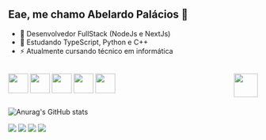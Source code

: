 ## Eae, me chamo Abelardo Palácios 👋

- 🔭 Desenvolvedor FullStack (NodeJs e NextJs)
- 🌱 Estudando TypeScript, Python e C++
- ⚡ Atualmente cursando técnico em informática

<div style="display: inline_block"><br>
  <img align="center" heigth="30" width="40" src="https://cdn.jsdelivr.net/gh/devicons/devicon/icons/javascript/javascript-original.svg" />
  <img align="center" heigth="30" width="40" src="https://cdn.jsdelivr.net/gh/devicons/devicon/icons/typescript/typescript-original.svg" />
  <img align="center" heigth="30" width="40" src="https://cdn.jsdelivr.net/gh/devicons/devicon/icons/nextjs/nextjs-original.svg" />
  <img align="center" heigth="30" width="40" src="https://cdn.jsdelivr.net/gh/devicons/devicon/icons/python/python-original.svg" />
  <img align="center" heigth="30" width="40" src="https://cdn.jsdelivr.net/gh/devicons/devicon/icons/cplusplus/cplusplus-original.svg" />
  <img align="right" heigth="48" width="48" src="https://media.discordapp.net/attachments/774432392818589746/1140779033156665487/giphy.gif"/ >
</div>

##

  ![Anurag's GitHub stats](https://github-readme-stats.vercel.app/api?username=AbelardoOk&line_height=40&card_width=550&include_all_commits=true&theme=tokyonight&show_icons=true)
  
<div>
  <a href="abelardo.cntt@gmail.com" ><img align="center" src="https://img.shields.io/badge/Gmail-D14836?style=for-the-badge&logo=gmail&logoColor=white"></a>
  <a href="https://instagram.com/Abelard.o" ><img align="center" src="https://img.shields.io/badge/Instagram-E4405F?style=for-the-badge&logo=instagram&logoColor=white"></a>
  <a href="https://www.linkedin.com/in/abelardo-palácios-627b00224" ><img align="center" src="https://img.shields.io/badge/LinkedIn-0077B5?style=for-the-badge&logo=linkedin&logoColor=white"></a>
  <a href="Abelardo#6705" ><img align="center" src="https://img.shields.io/badge/Discord-5865F2?style=for-the-badge&logo=discord&logoColor=white"></a>
</div>


